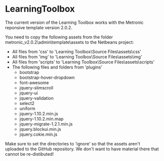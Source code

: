 LearningToolbox
===============

The current version of the Learning Toolbox works with the Metronic reponsive template version 2.0.2.

You need to copy the following assets from the folder metronic_v2.0.2\admin\template\assets to the Netbeans project:
   - All files from 'css' to 'Learning Toolbox\Source Files\assets\css'
   - All files from 'img' to 'Learning Toolbox\Source Files\assets\img'
   - All files from 'scripts' to 'Learning Toolbox\Source Files\assets\scripts'
   - The following files and folders from 'plugins'
      - bootstrap
      - bootstrap-hover-dropdown
      - font-awesome
      - jquery-slimscroll
      - jquery-ui
      - jquery-validation
      - select2
      - uniform
      - jquery-1.10.2.min.js
      - jquery-1.10.2.min.map
      - jquery-migrate-1.2.1.min.js
      - jquery.blockui.min.js
      - jquery.cokie.min.js

Make sure to set the directories to 'ignore' so that the assets aren't uploaded to the 
GitHub repository. We don't want to have material there that cannot be re-distibuted!

